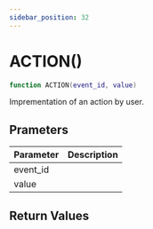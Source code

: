 ```yaml
---
sidebar_position: 32
---
```


# ACTION()
```lua
function ACTION(event_id, value)
```
Imprementation of an action by user.


## Prameters
|Parameter|Description|
|-|-|
|event_id||
|value||


## Return Values
